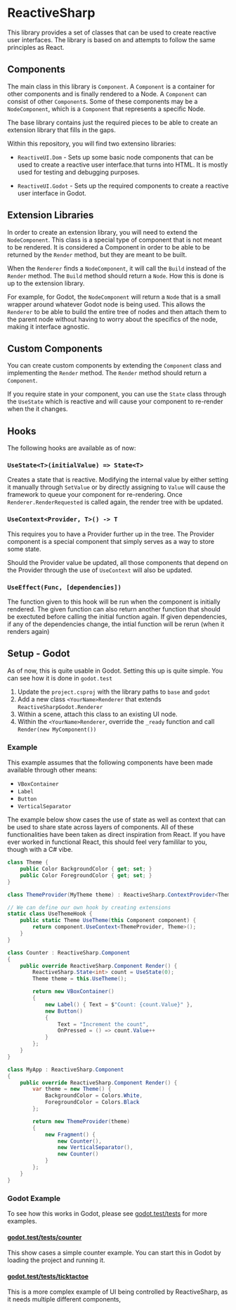 # ReactiveSharp

This library provides a set of classes that can be used to create
reactive user interfaces. The library is based on and attempts to follow
the same principles as React.

## Components

The main class in this library is `Component`. A `Component` is a
container for other components and is finally rendered to a Node.
A `Component` can consist of other `Component`s. Some of these
components may be a `NodeComponent`, which is a `Component` that
represents a specific Node.

The base library contains just the required pieces to be able to create
an extension library that fills in the gaps.

Within this repository, you will find two extensino libraries:

-   `ReactiveUI.Dom` - Sets up some basic node components that can be used to
    create a reactive user interface.that turns into HTML. It is mostly used for
    testing and debugging purposes.

-   `ReactiveUI.Godot` - Sets up the required components to create a
    reactive user interface in Godot.

## Extension Libraries

In order to create an extension library, you will need to extend the
`NodeComponent`. This class is a special type of component that is not
meant to be rendered. It is considered a Component in order to be able
to be returned by the `Render` method, but they are meant to be built.

When the `Renderer` finds a `NodeComponent`, it will call the `Build` instead
of the `Render` method. The `Build` method should return a `Node`. How this is
done is up to the extension library.

For example, for Godot, the `NodeComponent` will return a `Node` that is
a small wrapper around whatever Godot node is being used. This allows
the `Renderer` to be able to build the entire tree of nodes and then
attach them to the parent node without having to worry about the
specifics of the node, making it interface agnostic.

## Custom Components

You can create custom components by extending the `Component` class and
implementing the `Render` method. The `Render` method should return a
`Component`.

If you require state in your component, you can use the `State` class
through the `UseState` which is reactive and will cause your component
to re-render when the it changes.

## Hooks

The following hooks are available as of now:

### `UseState<T>(initialValue) => State<T>`

Creates a state that is reactive. Modifying the internal value by either
setting it manually through `SetValue` or by directly assigning to
`Value` will cause the framework to queue your component for
re-rendering. Once `Renderer.RenderRequested` is called again, the
render tree with be updated.

### `UseContext<Provider, T>() -> T`

This requires you to have a Provider further up in the tree. The
Provider component is a special component that simply serves as a way to
store some state.

Should the Provider value be updated, all those components that depend
on the Provider through the use of `UseContext` will also be updated.

### `UseEffect(Func, [dependencies])`

The function given to this hook will be run when the component is
initially rendered. The given function can also return another function
that should be exectuted before calling the initial function again. If
given dependencies, if any of the dependencies change, the intial
function will be rerun (when it renders again)

## Setup - Godot

As of now, this is quite usable in Godot. Setting this up is quite
simple. You can see how it is done in `godot.test`

1. Update the `project.csproj` with the library paths to `base` and `godot`
2. Add a new class `<YourName>Renderer` that extends `ReactiveSharpGodot.Renderer`
3. Within a scene, attach this class to an existing UI node.
4. Within the `<YourName>Renderer`, override the `_ready` function and call `Render(new MyComponent())`

### Example

This example assumes that the following components have been made available
through other means:

-   `VBoxContainer`
-   `Label`
-   `Button`
-   `VerticalSeparator`

The example below show cases the use of state as well as context that
can be used to share state across layers of components. All of these
functionalities have been taken as direct inspiration from React. If you
have ever worked in functional React, this should feel very famililar to
you, though with a C# vibe.

```csharp
class Theme {
	public Color BackgroundColor { get; set; }
	public Color ForegroundColor { get; set; }
}

class ThemeProvider(MyTheme theme) : ReactiveSharp.ContextProvider<Theme>(theme) { }

// We can define our own hook by creating extensions
static class UseThemeHook {
	public static Theme UseTheme(this Component component) {
		return component.UseContext<ThemeProvider, Theme>();
	}
}

class Counter : ReactiveSharp.Component
{
	public override ReactiveSharp.Component Render() {
		ReactiveSharp.State<int> count = UseState(0);
		Theme theme = this.UseTheme();

		return new VBoxContainer()
		{
			new Label() { Text = $"Count: {count.Value}" },
			new Button()
			{
				Text = "Increment the count",
				OnPressed = () => count.Value++
			}
		};
	}
}

class MyApp : ReactiveSharp.Component
{
	public override ReactiveSharp.Component Render() {
		var theme = new Theme() {
			BackgroundColor = Colors.White,
			ForegroundColor = Colors.Black
		};

		return new ThemeProvider(theme)
		{
			new Fragment() {
				new Counter(),
				new VerticalSeparator(),
				new Counter()
			}
		};
	}
}
```

### Godot Example

To see how this works in Godot, please see [godot.test/tests](./godot.test/tests) for more examples.

#### [godot.test/tests/counter](./godot.test/tests/counter)

This show cases a simple counter example. You can start this in Godot by loading the project and running it.

#### [godot.test/tests/ticktactoe](./godot.test/tests/tictactoe)

This is a more complex example of UI being controlled by ReactiveSharp, as it needs multiple different components,
